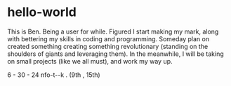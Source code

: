 # hello-world

This is Ben. Being a user for while. Figured I start making my mark, along with bettering my skills in coding and programming. Someday plan on created something creating something revolutionary (standing on the shoulders of giants and leveraging them). In the meanwhile, I will be taking on small projects (like we all must), and work my way up.

6 - 30 - 24
nfo-t--k . (9th , 15th)
